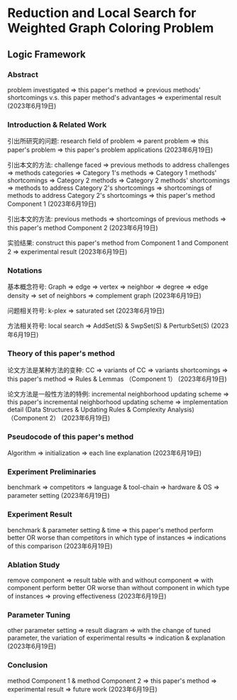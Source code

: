 # Reduction and Local Search for Weighted Graph Coloring Problem







## Logic Framework

### Abstract 

problem investigated => this paper's method => previous methods' shortcomings v.s. this paper method's advantages => experimental result  (2023年6月19日)

### Introduction & Related Work

引出所研究的问题: research field of problem => parent problem => this paper's problem => this paper's problem applications  (2023年6月19日)

引出本文的方法: challenge faced => previous methods to address challenges => methods categories => Category 1's methods => Category 1 methods' shortcomings => Category 2 methods => Category 2 methods' shortcomings => methods to address Category 2's shortcomings => shortcomings of methods to address Category 2's shortcomings => this paper's method Component 1  (2023年6月19日)

引出本文的方法: previous methods => shortcomings of previous methods => this paper's method Component 2  (2023年6月19日)

实验结果: construct this paper's method from Component 1 and Component 2 => experimental result  (2023年6月19日)

### Notations

基本概念符号: Graph => edge => vertex => neighbor => degree => edge density => set of neighbors => complement graph  (2023年6月19日)

问题相关符号: k-plex => saturated set  (2023年6月19日)

方法相关符号: local search => AddSet(S) \& SwpSet(S) \& PerturbSet(S)  (2023年6月19日)

### Theory of this paper's method

论文方法是某种方法的变种: CC => variants of CC => variants shortcomings => this paper's method => Rules \& Lemmas （Component 1）  (2023年6月19日)

论文方法是一般性方法的特例: incremental neighborhood updating scheme => this paper's incremental neighborhood updating scheme => implementation detail (Data Structures & Updating Rules & Complexity Analysis)  （Component 2）  (2023年6月19日)

### Pseudocode of this paper's method

Algorithm => initialization => each line explanation  (2023年6月19日)

### Experiment Preliminaries

benchmark => competitors => language \& tool-chain => hardware \& OS => parameter setting  (2023年6月19日)

### Experiment Result

benchmark \& parameter setting \& time => this paper's method perform better OR worse than competitors in which type of instances => indications of this comparison  (2023年6月19日)

### Ablation Study

remove component => result table with and without component => with component perform better OR worse than without component in which type of instances => proving effectiveness  (2023年6月19日)

### Parameter Tuning

other parameter setting => result diagram => with the change of tuned parameter, the variation of experimental results => indication \& explanation  (2023年6月19日)

### Conclusion

method Component 1 \& method Component 2 => this paper's method => experimental result => future work  (2023年6月19日)


